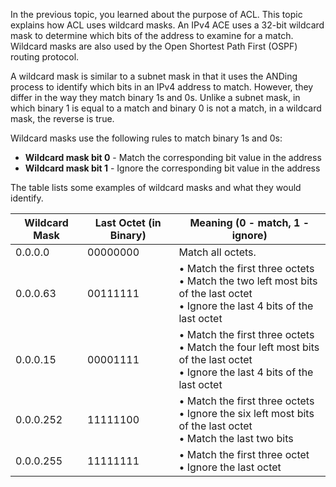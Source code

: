 In the previous topic, you learned about the purpose of ACL. This topic explains how ACL uses wildcard masks. An IPv4 ACE uses a 32-bit wildcard mask to determine which bits of the address to examine for a match. Wildcard masks are also used by the Open Shortest Path First (OSPF) routing protocol.

A wildcard mask is similar to a subnet mask in that it uses the ANDing process to identify which bits in an IPv4 address to match. However, they differ in the way they match binary 1s and 0s. Unlike a subnet mask, in which binary 1 is equal to a match and binary 0 is not a match, in a wildcard mask, the reverse is true.

Wildcard masks use the following rules to match binary 1s and 0s:

- **Wildcard mask bit 0** - Match the corresponding bit value in the address
- **Wildcard mask bit 1** - Ignore the corresponding bit value in the address

The table lists some examples of wildcard masks and what they would identify.

| Wildcard Mask | Last Octet (in Binary) | Meaning (0 - match, 1 - ignore)                                                                                                    |
| ------------- | ---------------------- | ---------------------------------------------------------------------------------------------------------------------------------- |
| 0.0.0.0       | 00000000               | Match all octets.                                                                                                                  |
| 0.0.0.63      | 00111111               | • Match the first three octets<br>• Match the two left most bits of the last octet<br>• Ignore the last 4 bits of the last octet   |
| 0.0.0.15      | 00001111               | • Match the first three octets<br>• Match the four left most bits of the last octet<br>•  Ignore the last 4 bits of the last octet |
| 0.0.0.252     | 11111100               | • Match the first three octets<br>• Ignore the six left most bits of the last octet<br>• Match the last two bits                   |
| 0.0.0.255     | 11111111               | • Match the first three octet<br>• Ignore the last octet                                                                           |